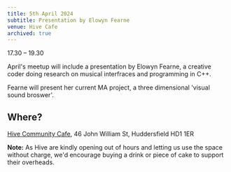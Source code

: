 ```yaml
---
title: 5th April 2024
subtitle: Presentation by Elowyn Fearne
venue: Hive Cafe
archived: true
---
```


17.30 – 19.30

April's meetup will include a presentation by Elowyn Fearne, a creative coder doing research on musical interfraces and programming in C++.

Fearne will present her current MA project, a three dimensional 'visual sound broswer'. 

## Where?

[Hive Community Cafe](https://www.hivecommunity.org.uk/), 46 John William St, Huddersfield HD1 1ER 

**Note:** As Hive are kindly opening out of hours and letting us use the space without charge, we'd encourage buying a drink or piece of cake to support their overheads.